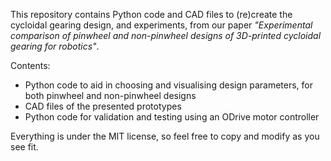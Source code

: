 This repository contains Python code and CAD files to (re)create the cycloidal gearing design, and experiments, from our paper _"Experimental comparison of pinwheel and non-pinwheel designs of 3D-printed cycloidal gearing for robotics"_.

Contents:

- Python code to aid in choosing and visualising design parameters, for both pinwheel and non-pinwheel designs
- CAD files of the presented prototypes
- Python code for validation and testing using an ODrive motor controller

Everything is under the MIT license, so feel free to copy and modify as you see fit.

